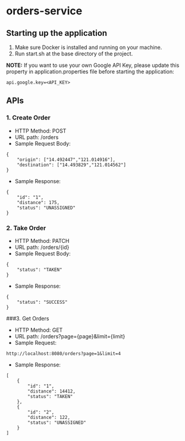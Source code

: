 # orders-service

## Starting up the application
1. Make sure Docker is installed and running on your machine.
2. Run start.sh at the base directory of the project.

  **NOTE:** If you want to use your own Google API Key, please update this property in application.properties file before starting the application:

```
api.google.key=<API_KEY>
```

## APIs

### 1.  Create Order
 - HTTP Method: POST
 - URL path: /orders
 - Sample Request Body:
 
```
{
    "origin": ["14.492447","121.014916"],
	"destination": ["14.493829","121.014562"]
}
```

- Sample Response:

```
{
    "id": "1",
    "distance": 175,
    "status": "UNASSIGNED"
}
```

### 2. Take Order
 - HTTP Method: PATCH
 - URL path: /orders/{id}
 - Sample Request Body:
 
```
{
    "status": "TAKEN"
}
```
- Sample Response:

```
{
    "status": "SUCCESS"
}
```

###3. Get Orders
 - HTTP Method: GET
 - URL path: /orders?page={page}&limit={limit}
 - Sample Request:

```
http://localhost:8080/orders?page=1&limit=4
```
- Sample Response:

```
[
    {
        "id": "1",
        "distance": 14412,
        "status": "TAKEN"
    },
    {
        "id": "2",
        "distance": 122,
        "status": "UNASSIGNED"
    }
]
```